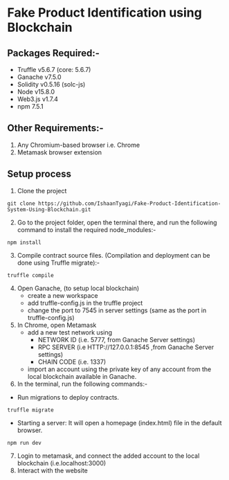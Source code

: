 # Fake Product Identification using Blockchain

## Packages Required:-
- Truffle v5.6.7 (core: 5.6.7)
- Ganache v7.5.0
- Solidity v0.5.16 (solc-js)
- Node v15.8.0
- Web3.js v1.7.4
- npm 7.5.1

## Other Requirements:-
1. Any Chromium-based browser i.e. Chrome 
2. Metamask browser extension
    
## Setup process 

1. Clone the project
```
git clone https://github.com/IshaanTyagi/Fake-Product-Identification-System-Using-Blockchain.git
```
2. Go to the project folder, open the terminal there, and run the following command to install the required node_modules:-
```
npm install
```
3. Compile contract source files. (Compilation and deployment can be done using Truffle migrate):-
```
truffle compile
```
4. Open Ganache, (to setup local blockchain)
    - create a new workspace
    - add truffle-config.js  in the truffle project 
    - change the port to 7545 in server settings (same as the port in truffle-config.js)
5. In Chrome, open Metamask 
   - add a new test network using  
        - NETWORK ID (i.e. 5777, from Ganache Server settings) 
        - RPC SERVER (i.e HTTP://127.0.0.1:8545 ,from Ganache Server settings)
        - CHAIN CODE (i.e. 1337)
   - import an account using the private key of any account from the local blockchain available in Ganache.
6. In the terminal, run the following commands:-
- Run migrations to deploy contracts.
```
truffle migrate
```

- Starting a server: It will open a homepage (index.html) file in the default browser.
```
npm run dev 
``` 
7. Login to metamask, and connect the added account to the local blockchain (i.e.localhost:3000)
8. Interact with the website
